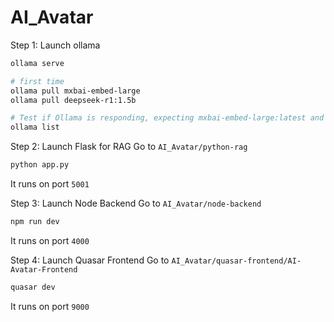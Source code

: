 # AI_Avatar

Step 1: Launch ollama
```bash
ollama serve

# first time 
ollama pull mxbai-embed-large
ollama pull deepseek-r1:1.5b

# Test if Ollama is responding, expecting mxbai-embed-large:latest and deepseek-r1:1.5b both working
ollama list
```

Step 2: Launch Flask for RAG
Go to `AI_Avatar/python-rag`
```bash
python app.py
```
It runs on port `5001`

Step 3: Launch Node Backend 
Go to `AI_Avatar/node-backend`
```bash
npm run dev
```
It runs on port `4000`

Step 4: Launch Quasar Frontend
Go to `AI_Avatar/quasar-frontend/AI-Avatar-Frontend`
```bash
quasar dev
```
It runs on port `9000`

